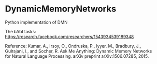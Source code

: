 # DynamicMemoryNetworks
Python implementation of DMN

The bAbI tasks: https://research.facebook.com/researchers/1543934539189348

Reference: Kumar, A., Irsoy, O., Ondruska, P., Iyyer, M., Bradbury, J., Gulrajani, I., and Socher, R. Ask Me Anything: Dynamic Memory Networks for Natural Language Processing. arXiv preprint arXiv:1506.07285, 2015.
